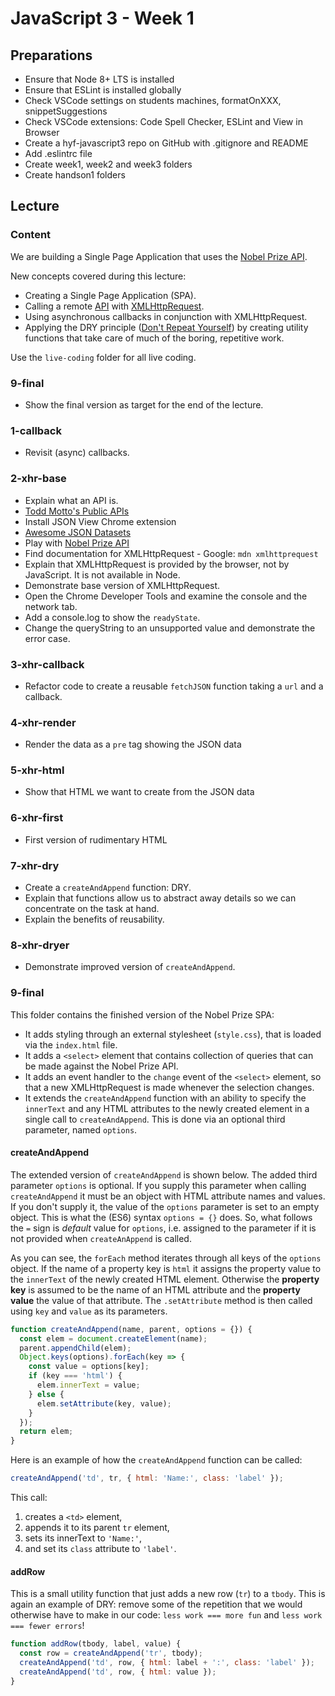 # JavaScript 3 - Week 1

## Preparations

- Ensure that Node 8+ LTS is installed
- Ensure that ESLint is installed globally
- Check VSCode settings on students machines, formatOnXXX, snippetSuggestions
- Check VSCode extensions: Code Spell Checker, ESLint and View in Browser
- Create a hyf-javascript3 repo on GitHub with .gitignore and README
- Add .eslintrc file
- Create week1, week2 and week3 folders
- Create handson1 folders

## Lecture

### Content

We are building a Single Page Application that uses the [Nobel Prize API](https://nobelprize.readme.io/).

New concepts covered during this lecture:

- Creating a Single Page Application (SPA).
- Calling a remote [API](https://medium.freecodecamp.org/what-is-an-api-in-english-please-b880a3214a82) with [XMLHttpRequest](https://github.com/HackYourFuture/fundamentals/blob/master/fundamentals/XMLHttpRequest.md).
- Using asynchronous callbacks in conjunction with XMLHttpRequest.
- Applying the DRY principle ([Don't Repeat Yourself](https://en.wikipedia.org/wiki/Don%27t_repeat_yourself)) by creating utility functions that take care of much of the boring, repetitive work.

Use the `live-coding` folder for all live coding.

### 9-final

- Show the final version as target for the end of the lecture.

### 1-callback

- Revisit (async) callbacks.

### 2-xhr-base

- Explain what an API is.
- [Todd Motto's Public APIs](https://github.com/toddmotto/public-apis)
- Install JSON View Chrome extension
- [Awesome JSON Datasets](https://github.com/jdorfman/awesome-json-datasets)
- Play with [Nobel Prize API](https://nobelprize.readme.io/)
- Find documentation for XMLHttpRequest - Google: `mdn xmlhttprequest`
- Explain that XMLHttpRequest is provided by the browser, not by JavaScript. It is not available in Node.
- Demonstrate base version of XMLHttpRequest.
- Open the Chrome Developer Tools and examine the console and the network tab.
- Add a console.log to show the `readyState`.
- Change the queryString to an unsupported value and demonstrate the error case.

### 3-xhr-callback

- Refactor code to create a reusable `fetchJSON` function taking a `url` and a callback.

### 4-xhr-render

- Render the data as a `pre` tag showing the JSON data

### 5-xhr-html

- Show that HTML we want to create from the JSON data

### 6-xhr-first

- First version of rudimentary HTML

### 7-xhr-dry

- Create a `createAndAppend` function: DRY.
- Explain that functions allow us to abstract away details so we can concentrate on the task at hand.
- Explain the benefits of reusability.

### 8-xhr-dryer

- Demonstrate improved version of `createAndAppend`.

### 9-final

This folder contains the finished version of the Nobel Prize SPA:

- It adds styling through an external stylesheet (`style.css`), that is loaded via the `index.html` file.
- It adds a `<select>` element that contains collection of queries that can be made against the Nobel Prize API.
- It adds an event handler to the `change` event of the `<select>` element, so that a new XMLHttpRequest is made whenever the selection changes.
- It extends the `createAndAppend` function with an ability to specify the `innerText` and any HTML attributes to the newly created element in a single call to `createAndAppend`. This is done via an optional third parameter, named `options`.

#### createAndAppend

The extended version of `createAndAppend` is shown below. The added third parameter `options` is optional. If you supply this parameter when calling `createAndAppend` it must be an object with HTML attribute names and values. If you don't supply it, the value of the `options` parameter is set to an empty object. This is what the (ES6) syntax `options = {}` does. So, what follows the `=` sign is _default_ value for `options`, i.e. assigned to the parameter if it is not provided when `createAnAppend` is called.

As you can see, the `forEach` method iterates through all keys of the `options` object. If the name of a property key is `html` it assigns the property value to the `innerText` of the newly created HTML element. Otherwise the **property key** is assumed to be the name of an HTML attribute and the **property value** the value of that attribute. The `.setAttribute` method is then called using `key` and `value` as its parameters.


```js
function createAndAppend(name, parent, options = {}) {
  const elem = document.createElement(name);
  parent.appendChild(elem);
  Object.keys(options).forEach(key => {
    const value = options[key];
    if (key === 'html') {
      elem.innerText = value;
    } else {
      elem.setAttribute(key, value);
    }
  });
  return elem;
}
```

Here is an example of how the `createAndAppend` function can be called:

```js
createAndAppend('td', tr, { html: 'Name:', class: 'label' });
```

This call:

1. creates a `<td>` element,
2. appends it to its parent `tr` element,
3. sets its innerText to `'Name:'`,
4. and set its `class` attribute to `'label'`.

#### addRow

This is a small utility function that just adds a new row (`tr`) to a `tbody`. This is again an example of DRY: remove some of the repetition that we would otherwise have to make in our code: `less work === more fun` and `less work === fewer errors`!


```js
function addRow(tbody, label, value) {
  const row = createAndAppend('tr', tbody);
  createAndAppend('td', row, { html: label + ':', class: 'label' });
  createAndAppend('td', row, { html: value });
}
```